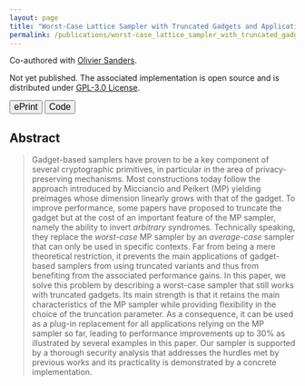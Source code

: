 ```yaml
---
layout: page
title: "Worst-Case Lattice Sampler with Truncated Gadgets and Applications"
permalink: /publications/worst-case_lattice_sampler_with_truncated_gadgets_and_applications
---
```


Co-authored with [Olivier Sanders](https://crypto.orange-labs.fr/acg/people/peopleProfil.php?id=226). 

Not yet published. The associated implementation is open source and is distributed under [GPL-3.0 License](https://www.gnu.org/licenses/gpl-3.0.html).  

<a href="https://eprint.iacr.org/2024/1952" target="_blank" style="text-decoration: none;"><button class="mybutton" onmouseover="this.style.backgroundColor='#337076'; this.style.color='#FFFFFF'; this.querySelector('span').style.paddingRight = '16px'; this.querySelector('span').querySelector('span').style.opacity = '1'; this.querySelector('span').querySelector('span').style.right = '0';" onmouseout="this.style.backgroundColor='#FFFFFF'; this.style.color='#337076'; this.querySelector('span').style.paddingRight = '0'; this.querySelector('span').querySelector('span').style.opacity = '0'; this.querySelector('span').querySelector('span').style.right = '-20px';"><span style="cursor: pointer; display: inline-block; position: relative; transition: 0.5s; font-size: 16px;">ePrint <span style="position: absolute; opacity: 0; top: 0; right: -20px; transition: 0.5s;">&#xbb;</span></span></button></a>
<a href="https://github.com/truncatedsampler/truncated-sampler" target="_blank" style="text-decoration: none;"><button class="mybutton" onmouseover="this.style.backgroundColor='#337076'; this.style.color='#FFFFFF'; this.querySelector('span').style.paddingRight = '16px'; this.querySelector('span').querySelector('span').style.opacity = '1'; this.querySelector('span').querySelector('span').style.right = '0';" onmouseout="this.style.backgroundColor='#FFFFFF'; this.style.color='#337076'; this.querySelector('span').style.paddingRight = '0'; this.querySelector('span').querySelector('span').style.opacity = '0'; this.querySelector('span').querySelector('span').style.right = '-20px';"><span style="cursor: pointer; display: inline-block; position: relative; transition: 0.5s; font-size: 16px;">Code <span style="position: absolute; opacity: 0; top: 0; right: -20px; transition: 0.5s;">&#xbb;</span></span></button></a>  

## Abstract
> Gadget-based samplers have proven to be a key component of several cryptographic primitives, in particular in the area of privacy-preserving mechanisms. Most constructions today follow the approach introduced by Micciancio and Peikert (MP) yielding preimages whose dimension linearly grows with that of the gadget. To improve performance, some papers have proposed to truncate the gadget but at the cost of an important feature of the MP sampler, namely the ability to invert _arbitrary_ syndromes. Technically speaking, they replace the _worst-case_ MP sampler by an _average-case_ sampler that can only be used in specific contexts. Far from being a mere theoretical restriction, it prevents the main applications of gadget-based samplers from using truncated variants and thus from benefiting from the associated performance gains.
In this paper, we solve this problem by describing a worst-case sampler that still works with truncated gadgets. Its main strength is that it retains the main characteristics of the MP sampler while providing flexibility in the choice of the truncation parameter. As a consequence, it can be used as a plug-in replacement for all applications relying on the MP sampler so far, leading to performance improvements up to 30% as illustrated by several examples in this paper. Our sampler is supported by a thorough security analysis that addresses the hurdles met by previous works and its practicality is demonstrated by a concrete implementation.